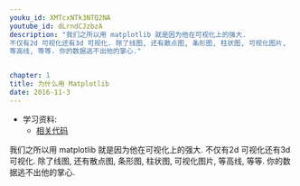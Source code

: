 ```yaml
---
youku_id: XMTcxNTk3NTQ2NA
youtube_id: dLrndCJzbzA
description: "我们之所以用 matplotlib 就是因为他在可视化上的强大. 
不仅有2d 可视化还有3d 可视化. 除了线图, 还有散点图, 条形图, 柱状图, 可视化图片, 
等高线, 等等. 你的数据逃不出他的掌心."


chapter: 1
title: 为什么用 Matplotlib
date: 2016-11-3
---
```

* 学习资料:
  * [相关代码]()

我们之所以用 matplotlib 就是因为他在可视化上的强大. 
不仅有2d 可视化还有3d 可视化. 除了线图, 还有散点图, 条形图, 柱状图, 可视化图片, 
等高线, 等等. 你的数据逃不出他的掌心. 